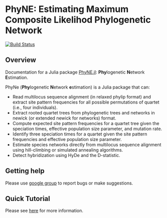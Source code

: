 # PhyNE: Estimating Maximum Composite Likelihod Phylogenetic Network

[![Build Status](https://github.com/sungsik-kong/PhyNE.jl/actions/workflows/ci.yml/badge.svg)](https://github.com/sungsik-kong/PhyNE.jl/actions/workflows/CI.yml?query=branch%3Amain)


## Overview

Documentation for a Julia package [PhyNE.jl](https://github.com/sungsik-kong/PhyNE.jl): **Phy**logenetic **N**etwork **E**stimation. 

PhyNe (**Phy**logenetic **N**etwork **e**stimation) is a Julia package that can:

- Read multilocus sequence alignment (in relaxed phylip format) and extract site pattern frequencies for all possible permutations of quartet (i.e., four individuals).
- Extract rooted quartet trees from phylogenetic trees and networks in newick (or extended newick for networks) format.
- Compute expected site pattern frequencies for a quartet tree given the speciation times, effective population size parameter, and mutation rate.
- Identify three speciation times for a quartet given the site pattern frequencies and effective population size parameter.
- Estimate species networks directly from multilocus sequence alignment using hill-climbing or simulated annealing algorithms.
- Detect hybridization using HyDe and the D-statistic.

## Getting help
Please use [google group](https://groups.google.com/g/phyne-users) to report bugs or make suggestions.

## Quick Tutorial
Please see [here](https://sungsik-kong.github.io/PhyNE.jl/) for more information.

